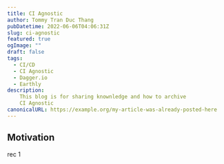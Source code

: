 ```yaml
---
title: CI Agnostic
author: Tommy Tran Duc Thang
pubDatetime: 2022-06-06T04:06:31Z
slug: ci-agnostic
featured: true
ogImage: ""
draft: false
tags:
  - CI/CD
  - CI Agnostic
  - Dagger.io
  - Earthly
description:
    This blog is for sharing knownledge and how to archive
    CI Agnostic
canonicalURL: https://example.org/my-article-was-already-posted-here
---
```


## Motivation

rec 1
